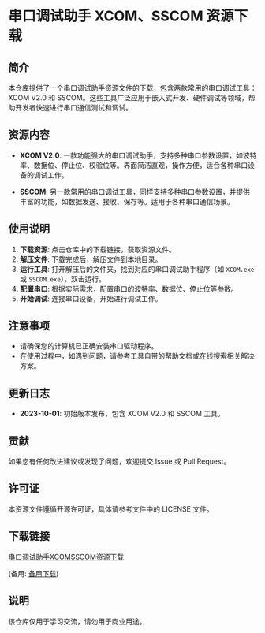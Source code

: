 # 串口调试助手 XCOM、SSCOM 资源下载

## 简介

本仓库提供了一个串口调试助手资源文件的下载，包含两款常用的串口调试工具：XCOM V2.0 和 SSCOM。这些工具广泛应用于嵌入式开发、硬件调试等领域，帮助开发者快速进行串口通信测试和调试。

## 资源内容

- **XCOM V2.0**: 一款功能强大的串口调试助手，支持多种串口参数设置，如波特率、数据位、停止位、校验位等。界面简洁直观，操作方便，适合各种串口设备的调试工作。

- **SSCOM**: 另一款常用的串口调试工具，同样支持多种串口参数设置，并提供丰富的功能，如数据发送、接收、保存等。适用于各种串口通信场景。

## 使用说明

1. **下载资源**: 点击仓库中的下载链接，获取资源文件。
2. **解压文件**: 下载完成后，解压文件到本地目录。
3. **运行工具**: 打开解压后的文件夹，找到对应的串口调试助手程序（如 `XCOM.exe` 或 `SSCOM.exe`），双击运行。
4. **配置串口**: 根据实际需求，配置串口的波特率、数据位、停止位等参数。
5. **开始调试**: 连接串口设备，开始进行调试工作。

## 注意事项

- 请确保您的计算机已正确安装串口驱动程序。
- 在使用过程中，如遇到问题，请参考工具自带的帮助文档或在线搜索相关解决方案。

## 更新日志

- **2023-10-01**: 初始版本发布，包含 XCOM V2.0 和 SSCOM 工具。

## 贡献

如果您有任何改进建议或发现了问题，欢迎提交 Issue 或 Pull Request。

## 许可证

本资源文件遵循开源许可证，具体请参考文件中的 LICENSE 文件。

## 下载链接
[串口调试助手XCOMSSCOM资源下载](https://pan.quark.cn/s/9a7a33441c72) 

(备用: [备用下载](https://pan.baidu.com/s/1n-ukf2MyzEaApzoXr4Y7bg?pwd=1234))

## 说明

该仓库仅用于学习交流，请勿用于商业用途。
